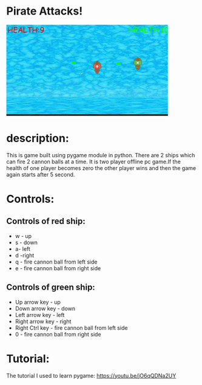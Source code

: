 # **Pirate Attacks!**

![pirate_attacks_gif](pirate.gif)

# description:

This is game built using pygame module in python. There are 2 ships which can fire 2 cannon balls at a time. It is two player offline pc game.If the health of one player becomes zero the other player wins and then the game again starts after 5 second. 

# Controls:

## Controls of red ship: 

  * w - up
  * s - down
  * a- left
  * d -right
  * q - fire cannon ball from left side
  * e - fire cannon ball from right side

## Controls of green ship:

  * Up arrow key - up
  * Down arrow key - down
  * Left arrow key - left
  * Right arrow key - right 
  * Right Ctrl key - fire cannon ball from left side
  * 0 - fire cannon ball from right side

# Tutorial:

The tutorial I used to learn pygame: 
  https://youtu.be/jO6qQDNa2UY





